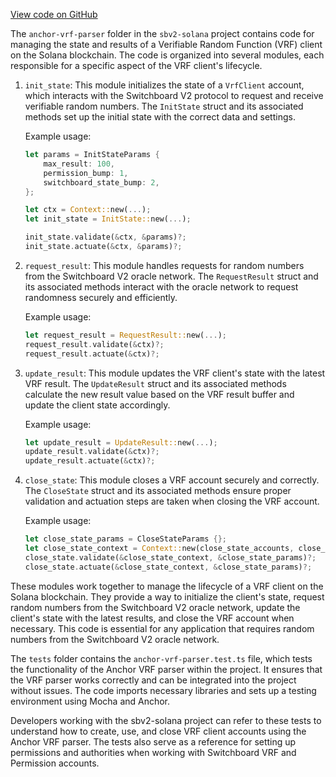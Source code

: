 [View code on GitHub](https://github.com/switchboard-xyz/sbv2-solana/tree/master/.autodoc/docs/json/programs/anchor-vrf-parser)

The `anchor-vrf-parser` folder in the `sbv2-solana` project contains code for managing the state and results of a Verifiable Random Function (VRF) client on the Solana blockchain. The code is organized into several modules, each responsible for a specific aspect of the VRF client's lifecycle.

1. `init_state`: This module initializes the state of a `VrfClient` account, which interacts with the Switchboard V2 protocol to request and receive verifiable random numbers. The `InitState` struct and its associated methods set up the initial state with the correct data and settings.

   Example usage:
   ```rust
   let params = InitStateParams {
       max_result: 100,
       permission_bump: 1,
       switchboard_state_bump: 2,
   };

   let ctx = Context::new(...);
   let init_state = InitState::new(...);

   init_state.validate(&ctx, &params)?;
   init_state.actuate(&ctx, &params)?;
   ```

2. `request_result`: This module handles requests for random numbers from the Switchboard V2 oracle network. The `RequestResult` struct and its associated methods interact with the oracle network to request randomness securely and efficiently.

   Example usage:
   ```rust
   let request_result = RequestResult::new(...);
   request_result.validate(&ctx)?;
   request_result.actuate(&ctx)?;
   ```

3. `update_result`: This module updates the VRF client's state with the latest VRF result. The `UpdateResult` struct and its associated methods calculate the new result value based on the VRF result buffer and update the client state accordingly.

   Example usage:
   ```rust
   let update_result = UpdateResult::new(...);
   update_result.validate(&ctx)?;
   update_result.actuate(&ctx)?;
   ```

4. `close_state`: This module closes a VRF account securely and correctly. The `CloseState` struct and its associated methods ensure proper validation and actuation steps are taken when closing the VRF account.

   Example usage:
   ```rust
   let close_state_params = CloseStateParams {};
   let close_state_context = Context::new(close_state_accounts, close_state_params);
   close_state.validate(&close_state_context, &close_state_params)?;
   close_state.actuate(&close_state_context, &close_state_params)?;
   ```

These modules work together to manage the lifecycle of a VRF client on the Solana blockchain. They provide a way to initialize the client's state, request random numbers from the Switchboard V2 oracle network, update the client's state with the latest results, and close the VRF account when necessary. This code is essential for any application that requires random numbers from the Switchboard V2 oracle network.

The `tests` folder contains the `anchor-vrf-parser.test.ts` file, which tests the functionality of the Anchor VRF parser within the project. It ensures that the VRF parser works correctly and can be integrated into the project without issues. The code imports necessary libraries and sets up a testing environment using Mocha and Anchor.

Developers working with the sbv2-solana project can refer to these tests to understand how to create, use, and close VRF client accounts using the Anchor VRF parser. The tests also serve as a reference for setting up permissions and authorities when working with Switchboard VRF and Permission accounts.
